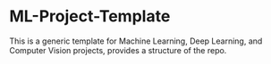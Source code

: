 # ML-Project-Template
This is a generic template for Machine Learning, Deep Learning, and Computer Vision projects, provides a structure of the repo.
